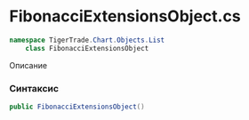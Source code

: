 
# FibonacciExtensionsObject.cs
```csharp
namespace TigerTrade.Chart.Objects.List  
    class FibonacciExtensionsObject
```

Описание

### Синтаксис
```csharp
public FibonacciExtensionsObject()
```


                    
                    